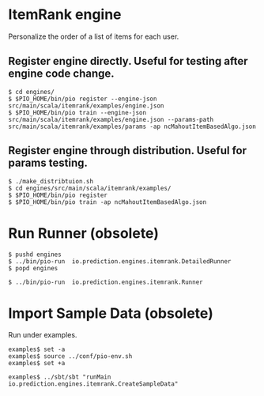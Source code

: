 ItemRank engine
===============

Personalize the order of a list of items for each user.


## Register engine directly. Useful for testing after engine code change.
```
$ cd engines/
$ $PIO_HOME/bin/pio register --engine-json src/main/scala/itemrank/examples/engine.json
$ $PIO_HOME/bin/pio train --engine-json src/main/scala/itemrank/examples/engine.json --params-path src/main/scala/itemrank/examples/params -ap ncMahoutItemBasedAlgo.json
```

## Register engine through distribution. Useful for params testing.
```
$ ./make_distribtuion.sh
$ cd engines/src/main/scala/itemrank/examples/
$ $PIO_HOME/bin/pio register
$ $PIO_HOME/bin/pio train -ap ncMahoutItemBasedAlgo.json
```

Run Runner (obsolete)
==============
```
$ pushd engines
$ ../bin/pio-run  io.prediction.engines.itemrank.DetailedRunner
$ popd engines

$ ../bin/pio-run  io.prediction.engines.itemrank.Runner
```

Import Sample Data (obsolete)
==================
Run under examples.
```
examples$ set -a
examples$ source ../conf/pio-env.sh
examples$ set +a

examples$ ../sbt/sbt "runMain io.prediction.engines.itemrank.CreateSampleData"
```

